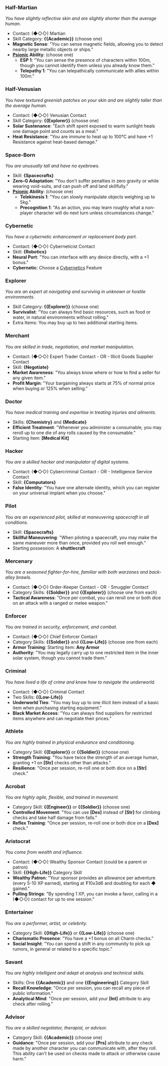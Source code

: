 ### Half-Martian
_You have slightly reflective skin and are slightly shorter than the average human._
- Contact: (◆◇◇) Martian
- Skill Category: **{{Academic}}** (choose one)
- **Magnetic Sense**: "You can sense magnetic fields, allowing you to detect nearby large metallic objects or ships."
- **[Psionic](./Psionics.md) Ability**: (choose one)
    - **ESP 1**: "You can sense the presence of characters within 100m, though you cannot identify them unless you already know them."
    - **Telepathy 1**: "You can telepathically communicate with allies within 100m."

### Half-Venusian
_You have textured greenish patches on your skin and are slightly taller than the average human._
- Contact: (◆◇◇) Venusian Contact
- Skill Category: **{{Explorer}}** (choose one)
- **Solar Sustenance**: "Each shift spent exposed to warm sunlight heals one damage point and counts as a meal."
- **Heat Resistance**: "You are immune to heat up to 100°C and have +1 Resistance against heat-based damage."

### Space-Born
_You are unusually tall and have no eyebrows._
- Skill: **{Spacecrafts}**
- **Zero-G Adaptation**: "You don't suffer penalties in zero gravity or while wearing void-suits, and can push off and land skillfully."
- **[Psionic](./Psionics.md) Ability**: (choose one)
    - **Telekinesis 1**: "You can slowly manipulate objects weighing up to 5kg."
    - **Precognition 1**: "As an action, you may learn roughly what a non-player character will do next turn unless circumstances change."

### Cybernetic
_You have a cybernetic enhancement or replacement body part._
- Contact: (◆◇◇) Cyberneticist Contact
- Skill: **{Robotics}**
- **Neural Port**: "You can interface with any device directly, with a +1 bonus."
- **Cybernetic**: Choose a [Cybernetics](./Cybernetics) Feature

### Explorer
_You are an expert at navigating and surviving in unknown or hostile environments._
- Skill Category: **{{Explorer}}** (choose one)
- **Survivalist**: "You can always find basic resources, such as food or water, in natural environments without rolling."
- Extra Items: You may buy up to two additional starting items.

### Merchant
_You are skilled in trade, negotiation, and market manipulation._
- Contact: (◆◇◇) Expert Trader Contact - OR - Illicit Goods Supplier Contact
- Skill: **{Negotiate}**
- **Market Awareness**: "You always know where or how to find a seller for any given item."
- **Profit Margin**: "Your bargaining always starts at 75% of normal price when buying or 125% when selling."

### Doctor
_You have medical training and expertise in treating injuries and ailments._
- Skills: **{Chemistry}** and **{Medicate}**
- **Efficient Treatment**: "Whenever you administer a consumable, you may reroll up to one die of any rolls caused by the consumable."
- Starting item: **[Medical Kit]**

### Hacker
_You are a skilled hacker and manipulator of digital systems._
- Contact: (◆◇◇) Cybercriminal Contact - OR - Intelligence Service Contact
- Skill: **{Computators}**
- **False Identity**: "You have one alternate identity, which you can register on your universal implant when you choose."

### Pilot
_You are an experienced pilot, skilled at maneuvering spacecraft in all conditions._
- Skill: **{Spacecrafts}**
- **Skillful Maneuvering**: "When piloting a spacecraft, you may make the same maneuver more than once, provided you roll well enough."
- Starting possession: A **shuttlecraft**

### Mercenary
_You are a seasoned fighter-for-hire, familiar with both warzones and back-alley brawls._
- Contact: (◆◇◇) Order-Keeper Contact - OR - Smuggler Contact
- Category Skills: **{{Soldier}}** and **{{Explorer}}** (choose one from each)
- **Tactical Awareness**: "Once per combat, you can reroll one or both dice on an attack with a ranged or melee weapon."

### Enforcer
_You are trained in security, enforcement, and combat._
- Contact: (◆◇◇) Chief Enforcer Contact
- Category Skills: **{{Soldier}}** and **{{Low-Life}}** (choose one from each)
- **Armor Training**: Starting item: **Any Armor**
- **Authority**: "You may legally carry up to one restricted item in the inner solar system, though you cannot trade them."

### Criminal
_You have lived a life of crime and know how to navigate the underworld._
- Contact: (◆◇◇) Criminal Contact
- Two Skills: **{{Low-Life}}**
- **Underworld Ties**: "You may buy up to one illicit item instead of a basic item when purchasing starting equipment."
- **Black Market Access**: "You can always find suppliers for restricted items anywhere and can negotiate their prices."

### Athlete
_You are highly trained in physical endurance and conditioning._
- Category Skill: **{{Explorer}}** or **{{Soldier}}** (choose one)
- **Strength Training**: "You have twice the strength of an average human, granting +1 on **\[Str\]** checks other than attacks."
- **Resilience**: "Once per session, re-roll one or both dice on a **\[Str\]** check."

### Acrobat
_You are highly agile, flexible, and trained in movement._
- Category Skill: **{{Engineer}}** or **{{Soldier}}** (choose one)
- **Controlled Movement**: "You can use **\[Dex\]** instead of **\[Str\]** for climbing checks and take half damage from falls."
- **Reflex Training**: "Once per session, re-roll one or both dice on a **\[Dex\]** check."

### Aristocrat
_You come from wealth and influence._
- Contact: (◆◇◇) Wealthy Sponsor Contact (could be a parent or patron)
- Skill: **{{High-Life}}** Category Skill
- **Wealthy Patron**: "Your sponsor provides an allowance per adventure (every 5-10 XP earned), starting at ₮10x3d6 and doubling for each ◆ gained."
- **Pulling Strings**: "By spending 1 XP, you can invoke a favor, calling in a (◆◇◇) contact for up to one session."

### Entertainer
_You are a performer, artist, or celebrity._
- Category Skill: **{{High-Life}}** or **{{Low-Life}}** (choose one)
- **Charismatic Presence**: "You have a +1 bonus on all Charm checks."
- **Social Insight**: "You can spend a shift in any community to pick up rumors, in general or related to a specific topic."

### Savant
_You are highly intelligent and adept at analysis and technical skills._
- Skills: One **{{Academic}}** and one **{{Engineering}}** Category Skill
- **Recall Knowledge**: "Once per session, you can recall any piece of public information."
- **Analytical Mind**: "Once per session, add your **\[Int\]** attribute to any check after rolling."

### Advisor
_You are a skilled negotiator, therapist, or advisor._
- Category Skill: **{{Academic}}** (choose one)
- **Guidance**: "Once per session, add your **\[Prs\]** attribute to any check made by another character you can communicate with, after they roll. This ability can't be used on checks made to attack or otherwise cause harm."

